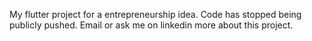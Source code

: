 My flutter project for a entrepreneurship idea. Code has stopped being publicly pushed. Email or ask me on linkedin more about this project. 
